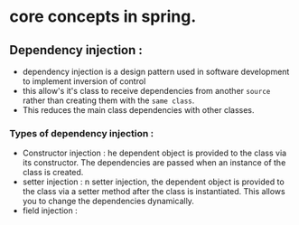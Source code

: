 # core concepts in spring.

## Dependency injection :

- dependency injection is a design pattern used in software development to implement inversion of control
- this allow's it's class to receive dependencies from another `source` rather than creating them with the `same class`.
- This reduces the main class dependencies with other classes.

### Types of dependency injection :

- Constructor injection : he dependent object is provided to the class via its constructor. The dependencies are passed when an instance of the class is created.
- setter injection : n setter injection, the dependent object is provided to the class via a setter method after the class is instantiated. This allows you to change the dependencies dynamically.
- field injection :
